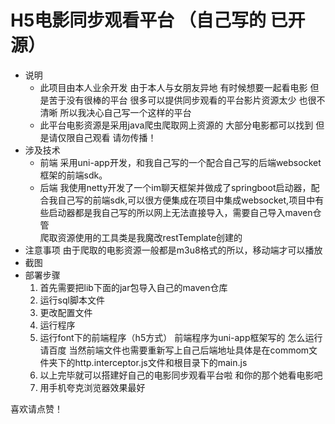# H5电影同步观看平台 （自己写的 已开源）
+ 说明
  + 此项目由本人业余开发 由于本人与女朋友异地 有时候想要一起看电影 但是苦于没有很棒的平台  很多可以提供同步观看的平台影片资源太少 也很不清晰 所以我决心自己写一个这样的平台 
  + 此平台电影资源是采用java爬虫爬取网上资源的 大部分电影都可以找到 但是请仅限自己观看 请勿传播！
+ 涉及技术  
  + 前端
    采用uni-app开发，和我自己写的一个配合自己写的后端websocket框架的前端sdk。
  + 后端
    我使用netty开发了一个im聊天框架并做成了springboot启动器，配合我自己写的前端sdk,可以很方便集成在项目中集成websocket,项目中有些启动器都是我自己写的所以网上无法直接导入，需要自己导入maven仓管  
    爬取资源使用的工具类是我魔改restTemplate创建的
+ 注意事项
  由于爬取的电影资源一般都是m3u8格式的所以，移动端才可以播放
+ 截图
+ 部署步骤
  1. 首先需要把lib下面的jar包导入自己的maven仓库
  2. 运行sql脚本文件
  3. 更改配置文件 
  4. 运行程序
  5. 运行font下的前端程序（h5方式） 前端程序为uni-app框架写的 怎么运行 请百度 当然前端文件也需要重新写上自己后端地址具体是在commom文件夹下的http.interceptor.js文件和根目录下的main.js 
  6. 以上完毕就可以搭建好自己的电影同步观看平台啦 和你的那个她看电影吧
  7. 用手机夸克浏览器效果最好

喜欢请点赞！
  
  
    
      
    
    
  

